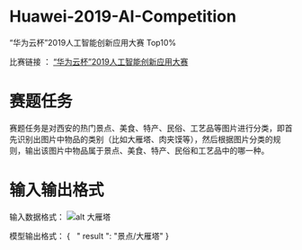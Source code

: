 # Huawei-2019-AI-Competition
“华为云杯”2019人工智能创新应用大赛 Top10%

比赛链接 ：
[“华为云杯”2019人工智能创新应用大赛](https://competition.huaweicloud.com/information/1000021526/circumstances?track=107)

# 赛题任务
赛题任务是对西安的热门景点、美食、特产、民俗、工艺品等图片进行分类，即首先识别出图片中物品的类别（比如大雁塔、肉夹馍等），然后根据图片分类的规则，输出该图片中物品属于景点、美食、特产、民俗和工艺品中的哪一种。

# 输入输出格式
输入数据格式：
![alt 大雁塔](https://ss3.bdstatic.com/70cFv8Sh_Q1YnxGkpoWK1HF6hhy/it/u=1555605899,3822747164&fm=26&gp=0.jpg)

模型输出格式：
{
  " result ": "景点/大雁塔"
}

